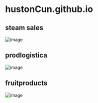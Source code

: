 # hustonCun.github.io
## steam sales
![image](https://user-images.githubusercontent.com/18235953/184239752-54045dbe-6ce6-43ee-a20e-d290091d7103.png)

## prodlogistica
![image](https://user-images.githubusercontent.com/18235953/184240354-e36149c2-3c3e-45ab-8b06-2735cd4c3562.png)

## fruitproducts
![image](https://user-images.githubusercontent.com/18235953/184240531-55a292d2-68f2-4163-b7ce-9d1b1d2a60a1.png)
